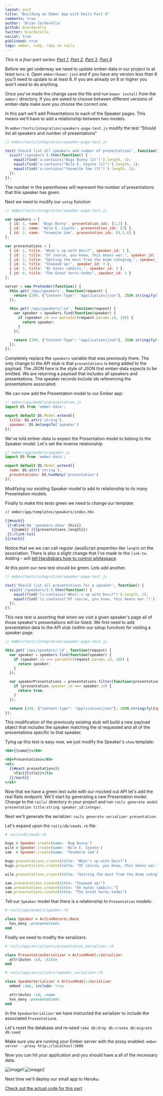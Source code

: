 ```yaml
---
layout: post
title: "Building an Ember App with Rails Part 4"
comments: true
author: 'Brian Cardarella'
github: bcardarella
twitter: bcardarella
social: true
published: true
tags: ember, ruby, ruby on rails
---
```


*This is a four-part series:
[Part 1](http://reefpoints.dockyard.com/2014/05/07/building-an-ember-app-with-rails-part-1.html),
[Part 2](http://reefpoints.dockyard.com/2014/05/08/building-an-ember-app-with-rails-part-2.html),
[Part 3](http://reefpoints.dockyard.com/2014/05/09/building-an-ember-app-with-rails-part-3.html),
[Part 4](http://reefpoints.dockyard.com/2014/05/31/building-an-ember-app-with-rails-part-4.html)*

Before we get underway we need to update ember-data in our project to at
least `beta.8`. Open `ember/bower.json` and if you have any version
less than 8 you'll need to update to at least 8. If you are already on 8
or higher you won't need to do anything.

Once you've made the change save the file and run `bower install` from
the `ember/` directory. If you are asked to choose between different
versions of ember-data make sure you choose the correct one.

In this part we'll add Presentations to each of the Speaker pages. This
means we'll have to add a relationship between two models.

In `ember/tests/integration/speakers-page-test.js` modify the test
"Should list all speakers and number of presentations"

```javascript
// ember/tests/integration/speaker-page-test.js

test('Should list all speakers and number of presentations', function() {
  visit('/speakers').then(function() {
    equal(find('a:contains("Bugs Bunny (2)")').length, 1);
    equal(find('a:contains("Wile E. Coyote (1)")').length, 1);
    equal(find('a:contains("Yosemite Sam (3)")').length, 1);
  });
});
```

The number in the parentheses will represent the number of presentations that this speaker 
has given.

Next we need to modify our `setup` function

```javascript
// ember/tests/integration/speaker-page-test.js

var speakers = [
  { id: 1, name: 'Bugs Bunny', presentation_ids: [1,2] },
  { id: 2, name: 'Wile E. Coyote', presentation_ids: [3] },
  { id: 3, name: 'Yosemite Sam', presentation_ids: [4,5,6] }
];

var presentations = [
  { id: 1, title: "What's up with Docs?", speaker_id: 1 },
  { id: 2, title: "Of course, you know, this means war.", speaker_id: 1 },
  { id: 3, title: "Getting the most from the Acme categlog.", speaker_id: 2 },
  { id: 4, title: "Shaaaad up!", speaker_id: 3 },
  { id: 5, title: "Ah hates rabbits.", speaker_id: 3 },
  { id: 6, title: "The Great horni-todes", speaker_id: 3 }
];

server = new Pretender(function() {
  this.get('/api/speakers', function(request) {
    return [200, {"Content-Type": "application/json"}, JSON.stringify({speakers: speakers, presentations: presentations})];
  });

  this.get('/api/speakers/:id', function(request) {
    var speaker = speakers.find(function(speaker) {
      if (speaker.id === parseInt(request.params.id, 10)) {
        return speaker;
      }
    });

    return [200, {"Content-Type": "application/json"}, JSON.stringify({speaker: speaker, presentations: presentations})];
  });
});
```

Completely replace the `speakers` variable that was previously there. The only change to the API stub is that
`presentations` is being added to the payload. The JSON here is the
style of JSON that ember-data expects to be emitted. We are returning a
payload that includes all speakers and presentations. The speaker
records include ids referencing the presentations associated.

We can now add the Presentation model to our Ember app:

```javascript
// ember/app/models/presentation.js
import DS from 'ember-data';

export default DS.Model.extend({
  title: DS.attr('string'),
  speaker: DS.belongsTo('speaker')
}); 
```

We've told ember-data to expect the Presentation model to belong to the
Speaker model. Let's set the inverse relationship

```javascript
// ember/app/models/speaker.js
import DS from 'ember-data';

export default DS.Model.extend({
  name: DS.attr('string'),
  presentations: DS.hasMany('presentation')
});
```

Modifying our existing Speaker model to add to relationship to its many
Presentation models.

Finally to make this tests green we need to change our template:

```handlebars
// ember/app/templates/speakers/index.hbs

{{#each}}
 {{~#link-to 'speakers.show' this}}
   {{name}} ({{presentations.length}})
 {{~/link-to}}
{{/each}}
```

Notice that we we can call regular JavaScript properties like `length` on the association.
There is also a slight change that I've made to the `link-to`. Adding
`~` will [tell Handlebars how to control
whitespace](http://handlebarsjs.com/block_helpers.html#whitespace-control).

At this point our new test should be green. Lets add another.

```javascript
// ember/tests/integration/speaker-page-test.js

test('Should list all presentations for a speaker', function() {
  visit('/speakers/1').then(function() {
    equal(find('li:contains("What\'s up with Docs?")').length, 1);
    equal(find('li:contains("Of course, you know, this means war.")').length, 1);
  });
});
```

This new test is asserting that when we visit a given speaker's page all
of those speaker's presentations will be listed. We first need to add
presentation data to the API stub (within our setup function) for visiting a speaker page.

```javascript
// ember/tests/integration/speaker-page-test.js

this.get('/api/speakers/:id', function(request) {
  var speaker = speakers.find(function(speaker) {
    if (speaker.id === parseInt(request.params.id, 10)) {
      return speaker;
    }
  });

  var speakerPresentations = presentations.filter(function(presentation) {
    if (presentation.speaker_id === speaker.id) {
      return true;
    }
  });

  return [200, {"Content-Type": "application/json"}, JSON.stringify({speaker: speaker, presentations: speakerPresentations})];
});
```

This modification of the previously existing stub will build a new payload object that
includes the speaker matching the id requested and all of the
presentations specific to that speaker.

Tying up this test is easy now, we just modify the Speaker's `show`
template:

```handlebars
<h4>{{name}}</h4>

<h5>Presentations</h5>
<ul>
  {{#each presentations}}
    <li>{{title}}</li>
  {{/each}}
</ul>
```

Now that we have a green test suite with our mocked out API let's add the
real Rails endpoint. We'll start by generating a new Presentation model.
Change to the `rails/` directory in your project and run `rails generate
model presentation title:string speaker_id:integer`.

Next we'll generate the serializer: `rails generate serializer
presentation`.

Let's expand upon the `rails/db/seeds.rb` file:

```ruby
# rails/db/seeds.rb

bugs = Speaker.create(name: 'Bug Bunny')
wile = Speaker.create(name: 'Wile E. Coyote')
sam  = Speaker.create(name: 'Yosemite Sam')

bugs.presentations.create(title: "What's up with Docs?")
bugs.presentations.create(title: "Of course, you know, this means war.")

wile.presentations.create(title: "Getting the most from the Acme categlog.")

sam.presentations.create(title: "Shaaaad up!")
sam.presentations.create(title: "Ah hates rabbits.")
sam.presentations.create(title: "The Great horni-todes")
```

Tell our `Speaker` model that there is a relationship to `Presentation`
models:

```ruby
# rails/app/models/speaker.rb

class Speaker < ActiveRecord::Base
  has_many :presentations
end
```

Finally we need to modify the serializers.

```ruby
# rails/app/serializers/presentation_serializer.rb

class PresentationSerializer < ActiveModel::Serializer
  attributes :id, :title
end
```

```ruby
# rails/app/serializers/speaker_serializer.rb

class SpeakerSerializer < ActiveModel::Serializer
  embed :ids, include: true

  attributes :id, :name
  has_many :presentations
end
```

In the `SpeakerSerializer` we have instructed the serializer to include
the associated `Presentation`s.

Let's reset the database and re-seed `rake db:drop db:create db:migrate db:seed`

Make sure you are running your Ember server with the proxy enabled:
`ember server --proxy http://localhost:3000`

Now you can hit your application and you should have a all of the
necessary data. 

![image1](http://i.imgur.com/jmHGxgS.png)
![image2](http://i.imgur.com/plrKLvg.png)

Next time we'll deploy our small app to Heroku.

[Check out the actual code for this
part](https://github.com/bostonember/website/commit/10f838ff1bfb0aa1307d4de6587889489697c8da)
